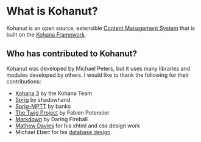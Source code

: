 # What is Kohanut?

Kohanut is an open source, extensible [Content Management System](http://en.wikipedia.org/wiki/Content_management_system) that is built on the [Kohana Framework](http://kohanaphp.com).

## Who has contributed to Kohanut?

Kohanut was developed by Michael Peters, but it uses many libraries and modules developed by others.  I would like to thank the following for their contributions:

 * [Kohana 3](http://kohanaphp.com) by the Kohana Team
 * [Sprig](http://github.com/shadowhand/sprig) by shadowhand
 * [Sprig-MPTT](http://github.com/banks/sprig-mptt) by banks
 * [The Twig Project](http://www.twig-project.org/) by Fabien Potencier
 * [Markdown](http://daringfireball.net/projects/markdown/) by Daring Fireball
 * [Mathew Davies](http://mathew-davies.co.uk) for his xhtml and css design work
 * Michael Ebert for his [database design](http://kohanut.com/images/cms-database-design-03.png)